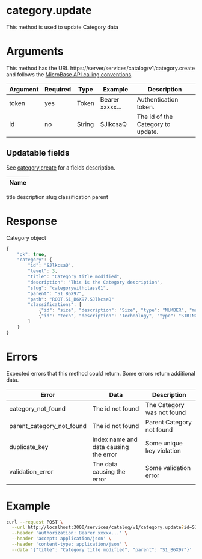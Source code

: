 # category.update

This method is used to update Category data

# Arguments

This method has the URL https://server/services/catalog/v1/category.create and 
follows the [MicroBase API calling conventions](../calling-conventions.html).

Argument | Required | Type | Example | Description
---------|----------|------|---------|------------
token         | yes | Token  | Bearer xxxxx... | Authentication token.
id            | no  | String | SJlkcsaQ        | The id of the Category to update.

## Updatable fields

See [category.create](./category.create.html) for a fields description.

Name |
-----|
title
description
slug
classification
parent

# Response

Category object
```javascript
{
    "ok": true,
    "category": {
        "id": "SJlkcsaQ",
        "level": 3,
        "title": "Category title modified",
        "description": "This is the Category description",
        "slug": "categorywithclass01",
        "parent": "S1_B6X97",
        "path": "ROOT.S1_B6X97.SJlkcsaQ"
        "classifications": [
            {"id": "size", "description": "Size", "type": "NUMBER", "mandatory": true},
            {"id": "tech", "description": "Technology", "type": "STRING", "mandatory": true}
        ]
    }
}
```

# Errors

Expected errors that this method could return. Some errors return additional data.

Error | Data | Description
------|------|------------
category_not_found | The id not found | The Category was not found
parent_category_not_found | The id not found | Parent Category not found
duplicate_key | Index name and data causing the error | Some unique key violation
validation_error | The data causing the error | Some validation error

# Example

```bash
curl --request POST \
  --url http://localhost:3000/services/catalog/v1/category.update?id=SJlkcsaQ \
  --header 'authorization: Bearer xxxxx...' \
  --header 'accept: application/json' \
  --header 'content-type: application/json' \
  --data '{"title": "Category title modified", "parent": "S1_B6X97"}'
```